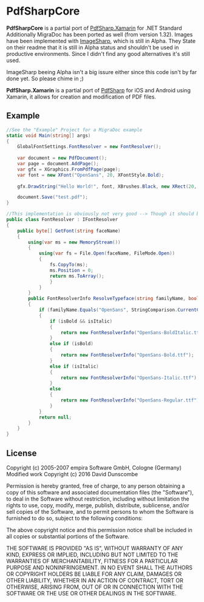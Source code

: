 # PdfSharpCore

**PdfSharpCore** is a partial port of [PdfSharp.Xamarin](https://github.com/roceh/PdfSharp.Xamarin/) for .NET Standard
Additionally MigraDoc has been ported as well (from version 1.32).
Images have been implemented with [ImageSharp](https://github.com/JimBobSquarePants/ImageSharp/), which is still in Alpha. They State on their readme that it is still in Alpha status and shouldn't be used in productive environments. Since I didn't find any good alternatives it's still used.

ImageSharp beeing Alpha isn't a big issure either since this code isn't by far done yet. So please chime in ;)

**PdfSharp.Xamarin** is a partial port of [PdfSharp](http://www.pdfsharp.net/) for iOS and Android using Xamarin, it allows for creation and modification of PDF files.

## Example

```cs
//See the "Example" Project for a MigraDoc example
static void Main(string[] args)
{
    GlobalFontSettings.FontResolver = new FontResolver();
    
    var document = new PdfDocument();
    var page = document.AddPage();
    var gfx = XGraphics.FromPdfPage(page);
    var font = new XFont("OpenSans", 20, XFontStyle.Bold);
            
    gfx.DrawString("Hello World!", font, XBrushes.Black, new XRect(20, 20, page.Width, page.Height), XStringFormats.Center);

    document.Save("test.pdf");
}

//This implementation is obviously not very good --> Though it should be enough for everyone to implement their own.
public class FontResolver : IFontResolver
{
    public byte[] GetFont(string faceName)
    {
        using(var ms = new MemoryStream())
        {
            using(var fs = File.Open(faceName, FileMode.Open))
            {
                fs.CopyTo(ms);
                ms.Position = 0;
                return ms.ToArray();
                }
            }
        }
        public FontResolverInfo ResolveTypeface(string familyName, bool isBold, bool isItalic)
        {
            if (familyName.Equals("OpenSans", StringComparison.CurrentCultureIgnoreCase))
            {
                if (isBold && isItalic)
                {
                    return new FontResolverInfo("OpenSans-BoldItalic.ttf");
                }
                else if (isBold)
                {
                    return new FontResolverInfo("OpenSans-Bold.ttf");
                }
                else if (isItalic)
                {
                    return new FontResolverInfo("OpenSans-Italic.ttf");
                }
                else
                {
                    return new FontResolverInfo("OpenSans-Regular.ttf");
                }
            }
            return null;
        }
    }
}
```

## License

Copyright (c) 2005-2007 empira Software GmbH, Cologne (Germany)  
Modified work Copyright (c) 2016 David Dunscombe

Permission is hereby granted, free of charge, to any person obtaining a copy of this software and associated documentation files (the "Software"), to deal in the Software without restriction, including without limitation the rights to use, copy, modify, merge, publish, distribute, sublicense, and/or sell copies of the Software, and to permit persons to whom the Software is furnished to do so, subject to the following conditions:

The above copyright notice and this permission notice shall be included in all copies or substantial portions of the Software.

THE SOFTWARE IS PROVIDED "AS IS", WITHOUT WARRANTY OF ANY KIND, EXPRESS OR IMPLIED, INCLUDING BUT NOT LIMITED TO THE WARRANTIES OF MERCHANTABILITY, FITNESS FOR A PARTICULAR PURPOSE AND NONINFRINGEMENT. IN NO EVENT SHALL THE AUTHORS OR COPYRIGHT HOLDERS BE LIABLE FOR ANY CLAIM, DAMAGES OR OTHER LIABILITY, WHETHER IN AN ACTION OF CONTRACT, TORT OR OTHERWISE, ARISING FROM, OUT OF OR IN CONNECTION WITH THE SOFTWARE OR THE USE OR OTHER DEALINGS IN THE SOFTWARE.
